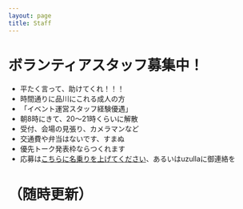 ```yaml
---
layout: page
title: Staff
---
```


# ボランティアスタッフ募集中！

- 平たく言って、助けてくれ！！！
- 時間通りに品川にこれる成人の方
- 「イベント運営スタッフ経験優遇」
- 朝8時にきて、20〜21時くらいに解散
- 受付、会場の見張り、カメラマンなど
- 交通費や弁当はないです、すまぬ
- 優先トーク発表枠ならつくれます
- 応募は[こちらに名乗りを上げてください](https://github.com/hachiojipm/yapcasia-8oji-2016mid/issues/4)、あるいはuzullaに御連絡を

# （随時更新）
